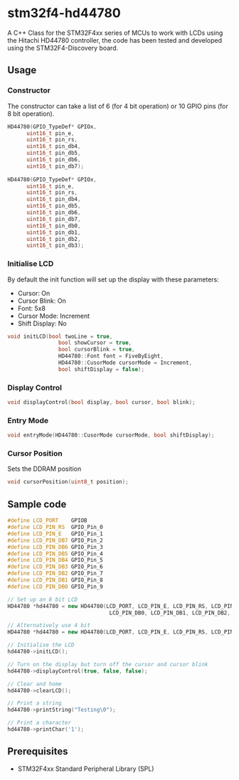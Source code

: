 # stm32f4-hd44780
A C++ Class for the STM32F4xx series of MCUs to work with LCDs using the Hitachi HD44780 controller, the code has been tested and developed using the STM32F4-Discovery board.

## Usage
### Constructor
The constructor can take a list of 6 (for 4 bit operation) or 10 GPIO pins (for 8 bit operation).
```C++
HD44780(GPIO_TypeDef* GPIOx,
      uint16_t pin_e,
      uint16_t pin_rs,
      uint16_t pin_db4,
      uint16_t pin_db5,
      uint16_t pin_db6,
      uint16_t pin_db7);
      
HD44780(GPIO_TypeDef* GPIOx,
      uint16_t pin_e,
      uint16_t pin_rs,
      uint16_t pin_db4,
      uint16_t pin_db5,
      uint16_t pin_db6,
      uint16_t pin_db7,
      uint16_t pin_db0,
      uint16_t pin_db1,
      uint16_t pin_db2,
      uint16_t pin_db3);
```

### Initialise LCD
By default the init function will set up the display with these parameters:
* Cursor: On
* Cursor Blink: On
* Font: 5x8
* Cursor Mode: Increment
* Shift Display: No
```C++
void initLCD(bool twoLine = true,
                bool showCursor = true,
                bool cursorBlink = true,
                HD44780::Font font = FiveByEight,
                HD44780::CusorMode cursorMode = Increment,
                bool shiftDisplay = false);
```

### Display Control
```C++
void displayControl(bool display, bool cursor, bool blink);
```

### Entry Mode
```C++
void entryMode(HD44780::CusorMode cursorMode, bool shiftDisplay);
```

### Cursor Position
Sets the DDRAM position
```C++
void cursorPosition(uint8_t position);
```

## Sample code
```C++
#define LCD_PORT    GPIOB
#define LCD_PIN_RS  GPIO_Pin_0
#define LCD_PIN_E   GPIO_Pin_1
#define LCD_PIN_DB7 GPIO_Pin_2
#define LCD_PIN_DB6 GPIO_Pin_3
#define LCD_PIN_DB5 GPIO_Pin_4
#define LCD_PIN_DB4 GPIO_Pin_5
#define LCD_PIN_DB3 GPIO_Pin_6
#define LCD_PIN_DB2 GPIO_Pin_7
#define LCD_PIN_DB1 GPIO_Pin_8
#define LCD_PIN_DB0 GPIO_Pin_9

// Set up an 8 bit LCD
HD44780 *hd44780 = new HD44780(LCD_PORT, LCD_PIN_E, LCD_PIN_RS, LCD_PIN_DB4, LCD_PIN_DB5, LCD_PIN_DB6, LCD_PIN_DB7,
                                LCD_PIN_DB0, LCD_PIN_DB1, LCD_PIN_DB2, LCD_PIN_DB3);

// Alternatively use 4 bit
HD44780 *hd44780 = new HD44780(LCD_PORT, LCD_PIN_E, LCD_PIN_RS, LCD_PIN_DB4, LCD_PIN_DB5, LCD_PIN_DB6, LCD_PIN_DB7);

// Initialise the LCD
hd44780->initLCD();

// Turn on the display but turn off the cursor and cursor blink
hd44780->displayControl(true, false, false);

// Clear and home
hd44780->clearLCD();

// Print a string
hd44780->printString("Testing\0");

// Print a character
hd44780->printChar('1');
```

## Prerequisites
* STM32F4xx Standard Peripheral Library (SPL)
